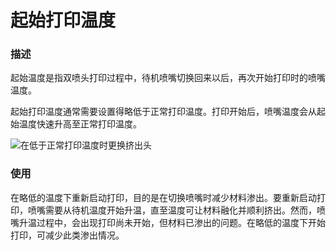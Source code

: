 起始打印温度
====
### **描述**
起始温度是指双喷头打印过程中，待机喷嘴切换回来以后，再次开始打印时的喷嘴温度。

起始打印温度通常需要设置得略低于正常打印温度。打印开始后，喷嘴温度会从起始温度快速升高至正常打印温度。

![在低于正常打印温度时更换挤出头](../images/temperature_regulation.svg)

### **使用**
在略低的温度下重新启动打印，目的是在切换喷嘴时减少材料渗出。要重新启动打印，喷嘴需要从待机温度开始升温，直至温度可让材料融化并顺利挤出。然而，喷嘴升温过程中，会出现打印尚未开始，但材料已渗出的问题。在略低的温度下开始打印，可减少此类渗出情况。